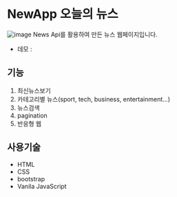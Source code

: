 # NewApp 오늘의 뉴스
![image](https://user-images.githubusercontent.com/97380925/192442933-314af1ad-33be-4c72-839d-892805069a70.png)
News Api를 활용하여 만든 뉴스 웹페이지입니다.
* 데모 : 

## 기능
1. 최신뉴스보기
2. 카테고리별 뉴스(sport, tech, business, entertainment…)
3. 뉴스검색
4. pagination
5. 반응형 웹

## 사용기술
* HTML
* CSS
* bootstrap
* Vanila JavaScript
